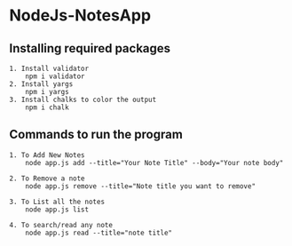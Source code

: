 # NodeJs-NotesApp

## Installing required packages
    1. Install validator
        npm i validator
    2. Install yargs
        npm i yargs
    3. Install chalks to color the output
        npm i chalk

## Commands to run the program
    1. To Add New Notes
        node app.js add --title="Your Note Title" --body="Your note body"
    
    2. To Remove a note
        node app.js remove --title="Note title you want to remove"

    3. To List all the notes
        node app.js list

    4. To search/read any note
        node app.js read --title="note title"
